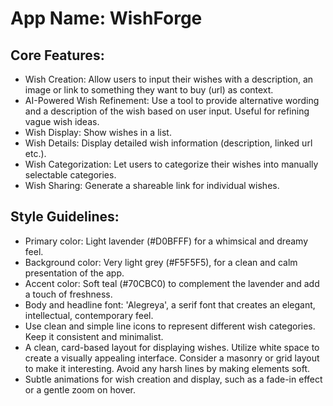 # **App Name**: WishForge

## Core Features:

- Wish Creation: Allow users to input their wishes with a description, an image or link to something they want to buy (url) as context.
- AI-Powered Wish Refinement: Use a tool to provide alternative wording and a description of the wish based on user input. Useful for refining vague wish ideas.
- Wish Display: Show wishes in a list.
- Wish Details: Display detailed wish information (description, linked url etc.).
- Wish Categorization: Let users to categorize their wishes into manually selectable categories.
- Wish Sharing: Generate a shareable link for individual wishes.

## Style Guidelines:

- Primary color: Light lavender (#D0BFFF) for a whimsical and dreamy feel.
- Background color: Very light grey (#F5F5F5), for a clean and calm presentation of the app.
- Accent color: Soft teal (#70CBC0) to complement the lavender and add a touch of freshness.
- Body and headline font: 'Alegreya', a serif font that creates an elegant, intellectual, contemporary feel.
- Use clean and simple line icons to represent different wish categories. Keep it consistent and minimalist.
- A clean, card-based layout for displaying wishes. Utilize white space to create a visually appealing interface. Consider a masonry or grid layout to make it interesting. Avoid any harsh lines by making elements soft.
- Subtle animations for wish creation and display, such as a fade-in effect or a gentle zoom on hover.